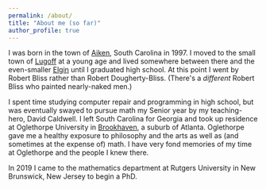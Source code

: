 ```yaml
---
permalink: /about/
title: "About me (so far)"
author_profile: true
---
```


I was born in the town of [Aiken](https://www.visitaikensc.com/), South
Carolina in 1997. I moved to the small town of
[Lugoff](https://en.wikipedia.org/wiki/Lugoff,_South_Carolina) at a young age
and lived somewhere between there and the even-smaller
[Elgin](https://en.wikipedia.org/wiki/Elgin,_Kershaw_County,_South_Carolina)
until I graduated high school. At this point I went by Robert Bliss rather than
Robert Dougherty-Bliss. (There's a *different* Robert Bliss who painted
nearly-naked men.)

I spent time studying computer repair and programming in high school, but was
eventually swayed to pursue math my Senior year by my teaching-hero, David
Caldwell. I left South Carolina for Georgia and took up residence at Oglethorpe
University in [Brookhaven](https://www.brookhavenga.gov/), a suburb of Atlanta.
Oglethorpe gave me a healthy exposure to philosophy and the arts as well as
(and sometimes at the expense of) math. I have very fond memories of my time at
Oglethorpe and the people I knew there.

In 2019 I came to the mathematics department at Rutgers University in New
Brunswick, New Jersey to begin a PhD.
